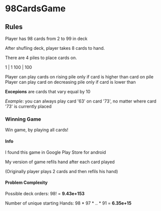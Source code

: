 # 98CardsGame

## Rules
Player has 98 cards from 2 to 99 in deck

After shufling deck, player takes 8 cards to hand.

There are 4 piles to place cards on. 

1 	| 1
100 | 100

Player can play cards on rising pile only if card is higher than card on pile
Player can play card on decreasing pile only if card is lower than

**Excepions** are cards that vary equal by 10

*Example*: you can always play card '63' on card '73', no matter where card '73' is currently placed


### Winning Game
Win game, by playing all cards!


#### Info
I found this game in Google Play Store for android

My version of game refils hand after each card played

(Originally player plays 2 cards and then  refils his hand)

#### Problem Complexity
Possible deck orders:
98! = **9.43e+153**

Number of unique starting Hands:
98 * 97 * .. * 91 = **6.35e+15**